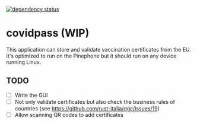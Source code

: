 [![dependency status](https://deps.rs/repo/github/pentamassiv/covidpass/status.svg)](https://deps.rs/repo/github/pentamassiv/covidpass)

# covidpass (WIP)
This application can store and validate vaccination certificates from the EU. It's optimized to run on the Pinephone but it should run on any device running Linux.

## TODO
- [ ] Write the GUI
- [ ] Not only validate certificates but also check the business rules of countries (see https://github.com/rust-italia/dgc/issues/19)
- [ ] Allow scanning QR codes to add certificates
